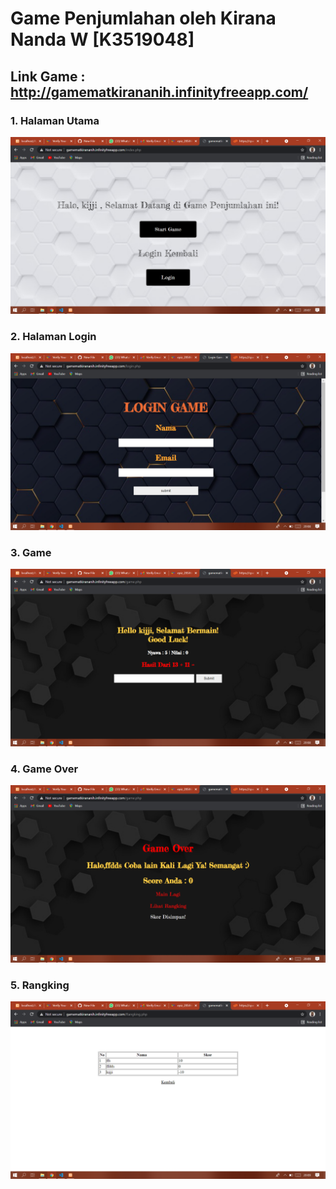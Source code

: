 # Game Penjumlahan oleh Kirana Nanda W [K3519048]
## Link Game : http://gamematkirananih.infinityfreeapp.com/
  
### 1. Halaman Utama
 ![](ss/1.png)
### 2. Halaman Login
![](ss/3.png)
### 3. Game
![](ss/2.png)
### 4. Game Over
![](ss/6.png)
### 5. Rangking
![](ss/7.png)
